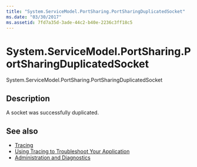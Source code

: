 ```yaml
---
title: "System.ServiceModel.PortSharing.PortSharingDuplicatedSocket"
ms.date: "03/30/2017"
ms.assetid: 7fd7a35d-3ade-44c2-b40e-2236c3ff18c5
---
```

# System.ServiceModel.PortSharing.PortSharingDuplicatedSocket
System.ServiceModel.PortSharing.PortSharingDuplicatedSocket  
  
## Description  
 A socket was successfully duplicated.  
  
## See also
- [Tracing](../../../../../docs/framework/wcf/diagnostics/tracing/index.md)
- [Using Tracing to Troubleshoot Your Application](../../../../../docs/framework/wcf/diagnostics/tracing/using-tracing-to-troubleshoot-your-application.md)
- [Administration and Diagnostics](../../../../../docs/framework/wcf/diagnostics/index.md)
